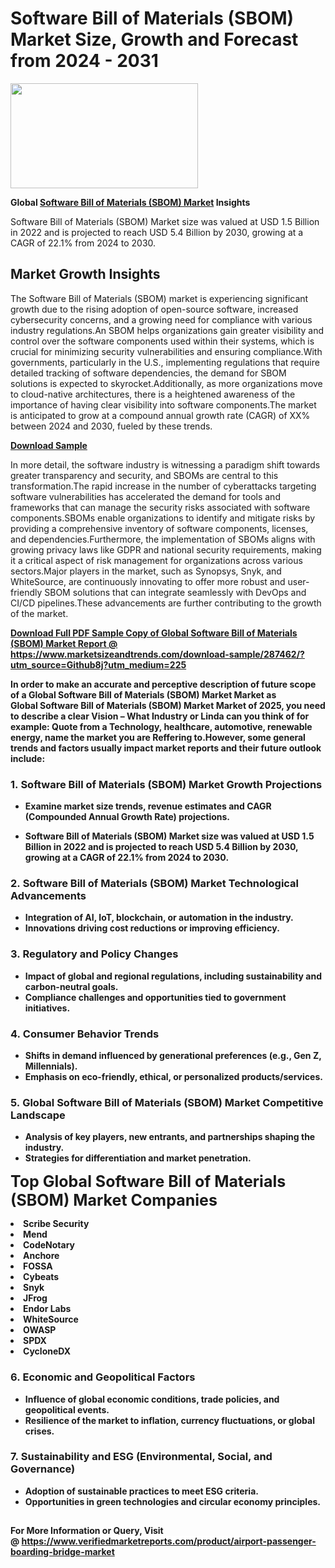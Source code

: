 <H1>Software Bill of Materials (SBOM) Market Size, Growth and Forecast from 2024 - 2031</H1><img class="aligncenter size-medium wp-image-584254" src="https://thirdeyenews.in/wp-content/uploads/2024/09/Global-Market-Research-300x168.jpeg" alt="" width="300" height="168" /><p><strong>Global&nbsp;<a href="https://www.marketsizeandtrends.com/download-sample/287462/?utm_source=Github8j?utm_medium=225">Software Bill of Materials (SBOM) Market</a> Insights</strong></p><p>Software Bill of Materials (SBOM) Market size was valued at USD 1.5 Billion in 2022 and is projected to reach USD 5.4 Billion by 2030, growing at a CAGR of 22.1% from 2024 to 2030.</p><p><h2>Market Growth Insights</h2> <p>The Software Bill of Materials (SBOM) market is experiencing significant growth due to the rising adoption of open-source software, increased cybersecurity concerns, and a growing need for compliance with various industry regulations.An SBOM helps organizations gain greater visibility and control over the software components used within their systems, which is crucial for minimizing security vulnerabilities and ensuring compliance.With governments, particularly in the U.S., implementing regulations that require detailed tracking of software dependencies, the demand for SBOM solutions is expected to skyrocket.Additionally, as more organizations move to cloud-native architectures, there is a heightened awareness of the importance of having clear visibility into software components.The market is anticipated to grow at a compound annual growth rate (CAGR) of XX% between 2024 and 2030, fueled by these trends.</p> <p><strong><a href="#">Download Sample</a></strong></p> <p>In more detail, the software industry is witnessing a paradigm shift towards greater transparency and security, and SBOMs are central to this transformation.The rapid increase in the number of cyberattacks targeting software vulnerabilities has accelerated the demand for tools and frameworks that can manage the security risks associated with software components.SBOMs enable organizations to identify and mitigate risks by providing a comprehensive inventory of software components, licenses, and dependencies.Furthermore, the implementation of SBOMs aligns with growing privacy laws like GDPR and national security requirements, making it a critical aspect of risk management for organizations across various sectors.Major players in the market, such as Synopsys, Snyk, and WhiteSource, are continuously innovating to offer more robust and user-friendly SBOM solutions that can integrate seamlessly with DevOps and CI/CD pipelines.These advancements are further contributing to the growth of the market.</p> <p><strong><a href="#"></p><p><span class=""><strong>Download Full PDF Sample Copy of Global Software Bill of Materials (SBOM) Market Report</strong> @ <a href="https://www.marketsizeandtrends.com/download-sample/287462/?utm_source=Github8j?utm_medium=225" target="_blank">https://www.marketsizeandtrends.com/download-sample/287462/?utm_source=Github8j?utm_medium=225</a></span></p><p>In order to make an accurate and perceptive description of future scope of a Global&nbsp;Software Bill of Materials (SBOM) Market Market as Global&nbsp;Software Bill of Materials (SBOM) Market Market of 2025, you need to describe a clear Vision &ndash; What Industry or Linda can you think of for example: Quote from a Technology, healthcare, automotive, renewable energy, name the market you are Reffering to.However, some general trends and factors usually impact market reports and their future outlook include:</p><h3>1.&nbsp;<strong>Software Bill of Materials (SBOM) Market Growth Projections</strong></h3><ul><li>Examine market size trends, revenue estimates and CAGR (Compounded Annual Growth Rate) projections.</li><li><p>Software Bill of Materials (SBOM) Market size was valued at USD 1.5 Billion in 2022 and is projected to reach USD 5.4 Billion by 2030, growing at a CAGR of 22.1% from 2024 to 2030.</p></li></ul><h3>2.&nbsp;<strong>Software Bill of Materials (SBOM) Market Technological Advancements</strong></h3><ul><li>Integration of AI, IoT, blockchain, or automation in the industry.</li><li>Innovations driving cost reductions or improving efficiency.</li></ul><h3>3.&nbsp;<strong>Regulatory and Policy Changes</strong></h3><ul><li>Impact of global and regional regulations, including sustainability and carbon-neutral goals.</li><li>Compliance challenges and opportunities tied to government initiatives.</li></ul><h3>4.&nbsp;<strong>Consumer Behavior Trends</strong></h3><ul><li>Shifts in demand influenced by generational preferences (e.g., Gen Z, Millennials).</li><li>Emphasis on eco-friendly, ethical, or personalized products/services.</li></ul><h3>5.&nbsp;<strong>Global Software Bill of Materials (SBOM) Market Competitive Landscape</strong></h3><ul><li>Analysis of key players, new entrants, and partnerships shaping the industry.</li><li>Strategies for differentiation and market penetration.</li></ul><p data-pm-slice="1 1 []"><span style="color: inherit; font-family: inherit; font-size: 25px;">Top Global Software Bill of Materials (SBOM) Market Companies</span></p><div class="" data-test-id=""><p><li>Scribe Security</li><li> Mend</li><li> CodeNotary</li><li> Anchore</li><li> FOSSA</li><li> Cybeats</li><li> Snyk</li><li> JFrog</li><li> Endor Labs</li><li> WhiteSource</li><li> OWASP</li><li> SPDX</li><li> CycloneDX</li></p></div><h3>6.&nbsp;<strong>Economic and Geopolitical Factors</strong></h3><ul><li>Influence of global economic conditions, trade policies, and geopolitical events.</li><li>Resilience of the market to inflation, currency fluctuations, or global crises.</li></ul><h3>7.&nbsp;<strong>Sustainability and ESG (Environmental, Social, and Governance)</strong></h3><ul><li>Adoption of sustainable practices to meet ESG criteria.</li><li>Opportunities in green technologies and circular economy principles.</li></ul><h2><strong style="font-size: 14px;">For More Information or Query, Visit @&nbsp;</strong><a style="background-color: #ffffff; font-size: 14px;" href="https://www.marketsizeandtrends.com/report/software-bill-of-materials-sbom-market/" target="_blank">https://www.verifiedmarketreports.com/product/airport-passenger-boarding-bridge-market</a></h2>